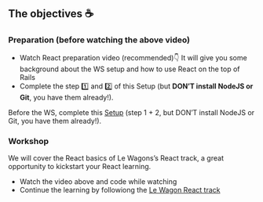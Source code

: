 ## The objectives ☕️

### Preparation (before watching the above video)

- Watch React preparation video (recommended)👇 It will give you some background about the WS setup and how to use React on the top of Rails
- Complete the step 1️⃣ and 2️⃣ of this Setup (but **DON’T install NodeJS or Git**, you have them already!).

Before the WS, complete this [Setup](https://github.com/yannklein/react-workshop) (step 1 + 2, but DON’T install NodeJS or Git, you have them already!).

### Workshop
We will cover the React basics of Le Wagons’s React track, a great opportunity to kickstart your React learning.
- Watch the video above and code while watching
- Continue the learning by followiong the [Le Wagon React track](https://kitt.lewagon.com/react)

